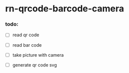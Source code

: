 # rn-qrcode-barcode-camera

### todo:
- [ ] read qr code
- [ ] read bar code
- [ ] take picture with camera
- [ ] generate qr code svg

